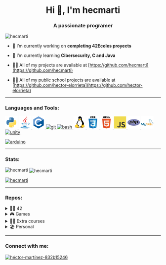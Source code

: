 <!--Title-->
<h1 align="center">Hi 👋, I'm hecmarti</h1>
<h3 align="center">A passionate programer</h3>

<!--Views-->
<p align="left"> <img src="https://komarev.com/ghpvc/?username=hecmarti&label=Profile%20views&color=0e75b6&style=flat" alt="hecmarti" /> </p>

<!--Description-->
- 🔭 I’m currently working on **completing 42Ecoles proyects**

- 🌱 I’m currently learning **Cibersecurity, C and Java**

- 👨‍💻 All of my projects are available at [https://github.com/hecmarti](https://github.com/hecmarti)

- 👨‍💻 All of my public school projects are available at [https://github.com/hector-elorrieta](https://github.com/hector-elorrieta)

<!--Used Lenguages and Tools-->
---
<h3 align="left">Languages and Tools:</h3>
<p align="left">
  <!--Python-->
<a href="https://www.python.org" target="_blank" rel="noreferrer"> <img src="https://raw.githubusercontent.com/devicons/devicon/master/icons/python/python-original.svg" alt="python" width="40" height="40"/> </a>
  <!--Java-->
<a href="https://www.java.com" target="_blank" rel="noreferrer"> <img src="https://raw.githubusercontent.com/devicons/devicon/master/icons/java/java-original.svg" alt="java" width="40" height="40"/> </a>
  <!--C-->
<a href="https://www.cprogramming.com/" target="_blank" rel="noreferrer"> <img src="https://raw.githubusercontent.com/devicons/devicon/master/icons/c/c-original.svg" alt="c" width="40" height="40"/> </a>
    <!--Git-->
<a href="https://git-scm.com/" target="_blank" rel="noreferrer"> <img src="https://www.vectorlogo.zone/logos/git-scm/git-scm-icon.svg" alt="git" width="40" height="40"/> </a>
  <!--Bash-->
<a href="https://www.gnu.org/software/bash/" target="_blank" rel="noreferrer"> <img src="https://www.vectorlogo.zone/logos/gnu_bash/gnu_bash-icon.svg" alt="bash" width="40" height="40"/> </a>
    <!--Linux-->
<a href="https://www.linux.org/" target="_blank" rel="noreferrer"> <img src="https://raw.githubusercontent.com/devicons/devicon/master/icons/linux/linux-original.svg" alt="linux" width="40" height="40"/> </a>
  <!--HTML-->
<a href="https://www.w3schools.com/css/" target="_blank" rel="noreferrer"> <img src="https://raw.githubusercontent.com/devicons/devicon/master/icons/css3/css3-original-wordmark.svg" alt="css3" width="40" height="40"/> </a>
  <!--CSS-->
<a href="https://www.w3.org/html/" target="_blank" rel="noreferrer"> <img src="https://raw.githubusercontent.com/devicons/devicon/master/icons/html5/html5-original-wordmark.svg" alt="html5" width="40" height="40"/> </a>
  <!--JavaScript-->
<a href="https://developer.mozilla.org/en-US/docs/Web/JavaScript" target="_blank" rel="noreferrer"> <img src="https://raw.githubusercontent.com/devicons/devicon/master/icons/javascript/javascript-original.svg" alt="javascript" width="40" height="40"/> </a>
    <!--PHP-->
<a href="https://www.php.net" target="_blank" rel="noreferrer"> <img src="https://raw.githubusercontent.com/devicons/devicon/master/icons/php/php-original.svg" alt="php" width="40" height="40"/> </a>
    <!--Mysql-->
<a href="https://www.mysql.com/" target="_blank" rel="noreferrer"> <img src="https://raw.githubusercontent.com/devicons/devicon/master/icons/mysql/mysql-original-wordmark.svg" alt="mysql" width="40" height="40"/> </a>
  <!--Unity-->
<a href="https://unity.com/" target="_blank" rel="noreferrer"> <img src="https://www.vectorlogo.zone/logos/unity3d/unity3d-icon.svg" alt="unity" width="40" height="40"/> </a> </p>
  <!--Arduino-->
<a href="https://www.arduino.cc/" target="_blank" rel="noreferrer"> <img src="https://cdn.worldvectorlogo.com/logos/arduino-1.svg" alt="arduino" width="40" height="40"/> </a>

<!--My shown my stats-->
---
<h3 align="left">Stats:</h3>

<!--Use of different lenguages-->
<p><img align="left" src="https://github-readme-stats.vercel.app/api/top-langs?username=hecmarti&show_icons=true&locale=en&layout=compact" alt="hecmarti" /></p>

<!--Overall stats-->
<p>&nbsp;<img align="center" src="https://github-readme-stats.vercel.app/api?username=hecmarti&show_icons=true&locale=en" alt="hecmarti" /></p>

<!--Trophies-->
<p align="left"> <a href="https://github.com/ryo-ma/github-profile-trophy"><img src="https://github-profile-trophy.vercel.app/?username=hecmarti" alt="hecmarti" /></a> </p>

---
<!--All my repos organized-->
<h3 align="left">Repos:</h3>
<details>

  <!--My 42 summary-->
<summary>👨‍🎓 42</summary>

  [![Readme Card](https://github-readme-stats.vercel.app/api/pin/?username=hecmarti&repo=libft)](https://github.com/hecmarti/libft)

  [![Readme Card](https://github-readme-stats.vercel.app/api/pin/?username=hecmarti&repo=ft_printf)](https://github.com/hecmarti/ft_printf)

  [![Readme Card](https://github-readme-stats.vercel.app/api/pin/?username=hecmarti&repo=get_next_line)](https://github.com/hecmarti/get_next_line)
</details>

<details>
  
  <!--Developed games-->
<summary>🎮 Games</summary>
  
  [![Readme Card](https://github-readme-stats.vercel.app/api/pin/?username=hecmarti&repo=SadWorld)](https://github.com/hecmarti/SadWorld)

  [![Readme Card](https://github-readme-stats.vercel.app/api/pin/?username=hecmarti&repo=AreYouSeedious)](https://github.com/hecmarti/AreYouSeedious)
</details>

<details>
  
  <!--Extra studies-->
<summary>👨‍🎓 Extra courses</summary>

  [![Readme Card](https://github-readme-stats.vercel.app/api/pin/?username=hecmarti&repo=CybersecurityBootcamp42)](https://github.com/hecmarti/CybersecurityBootcamp42)

  [![Readme Card](https://github-readme-stats.vercel.app/api/pin/?username=hecmarti&repo=discovery)](https://github.com/hecmarti/discovery)
  
</details>

<details>

  <!--Repos by my own-->
<summary>🏖️ Personal</summary>

  [![Readme Card](https://github-readme-stats.vercel.app/api/pin/?username=hecmarti&repo=VisualizadorDeTelefonos)](https://github.com/hecmarti/VisualizadorDeTelefonos)

</details>

---

<!--How to contact me-->
<h3 align="left">Connect with me:</h3>
<p align="left">
<a href="https://linkedin.com/in/héctor-martínez-832b15246" target="blank"><img align="center" src="https://raw.githubusercontent.com/rahuldkjain/github-profile-readme-generator/master/src/images/icons/Social/linked-in-alt.svg" alt="héctor-martínez-832b15246" height="30" width="40" /></a>
</p>
